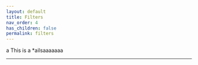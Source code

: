 ```yaml
---
layout: default
title: Filters
nav_order: 4
has_children: false
permalink: filters
---
```


a
This is a *ailsaaaaaaa


----

[^1]: [It can take up to 10 minutes for changes to your site to publish after you push the changes to GitHub](https://docs.github.com/en/pages/setting-up-a-github-pages-site-with-jekyll/creating-a-github-pages-site-with-jekyll#creating-your-site).
